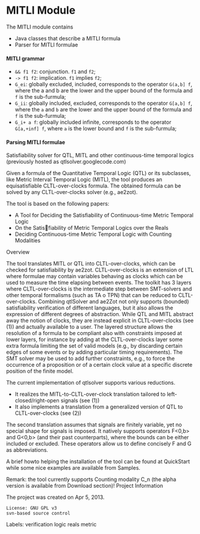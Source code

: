 # MITLI Module

The MITLI module contains 
* Java classes that describe a MITLI formula
* Parser for MITLI formulae

#### MITLI grammar

* `&& f1 f2`: conjunction. `f1` and `f2`;
* `-> f1 f2`: implication. `f1` implies `f2`;
* `G_ei`: globally excluded, included, corresponds to the operator `G(a,b] f`, where the a and b are the lower and the upper bound of the formula and `f` is the sub-furmula;
* `G_ii`: globally included, excluded, corresponds to the operator `G[a,b] f`, where the `a` and `b` are the lower and the upper bound of the formula and `f` is the sub-furmula;
* `G_i+ a f`: globally included infinite, corresponds to the operator `G[a,+inf] f`, where `a` is the lower bound and `f` is the sub-furmula;


#### Parsing MITLI formulae



Satisfiability solver for QTL, MITL and other continuous-time temporal logics  (previously hosted as qtlsolver.googlecode.com)

Given a formula of the Quantitative Temporal Logic (QTL) or its subclasses, like Metric Interval Temporal Logic (MITL), the tool produces an equisatisfiable CLTL-over-clocks formula. The obtained formula can be solved by any CLTL-over-clocks solver (e.g., ae2zot).

The tool is based on the following papers:

- A Tool for Deciding the Satisfiability of Continuous-time Metric Temporal Logic
- On the Satisfiability of Metric Temporal Logics over the Reals
- Deciding Continuous-time Metric Temporal Logic with Counting Modalities 

Overview

The tool translates MITL or QTL into CLTL-over-clocks, which can be checked for satisfiability by ae2zot. CLTL-over-clocks is an extension of LTL where formulae may contain variables behaving as clocks which can be used to measure the time elapsing between events. The toolkit has 3 layers where CLTL-over-clocks is the intermediate step between SMT-solvers and other temporal formalisms (such as TA o TPN) that can be reduced to CLTL-over-clocks. Combining qtlSolver and ae2Zot not only supports (bounded) satisfiability verification of different languages, but it also allows the expression of different degrees of abstraction. While QTL and MITL abstract away the notion of clocks, they are instead explicit in CLTL-over-clocks (see (1)) and actually available to a user. The layered structure allows the resolution of a formula to be compliant also with constraints imposed at lower layers, for instance by adding at the CLTL-over-clocks layer some extra formula limiting the set of valid models (e.g., by discarding certain edges of some events or by adding particular timing requirements). The SMT solver may be used to add further constraints, e.g., to force the occurrence of a proposition or of a certain clock value at a specific discrete position of the finite model.

The current implementation of qtlsolver supports various reductions.

- It realizes the MITL-to-CLTL-over-clock translation tailored to left-closed/right-open signals (see (1))
- It also implements a translation from a generalized version of QTL to CLTL-over-clocks (see (2))

The second translation assumes that signals are finitely variable, yet no special shape for signals is imposed. It natively supports operators F<0,b> and G<0,b> (and their past counterparts), where the bounds can be either included or excluded. These operators allow us to define concisely F and G as abbreviations.

A brief howto helping the installation of the tool can be found at QuickStart while some nice examples are available from Samples.

Remark: the tool currently supports Counting modality C_n (the alpha version is available from Download section)!
Project Information

The project was created on Apr 5, 2013.

    License: GNU GPL v3
    svn-based source control

Labels:
verification logic reals metric

